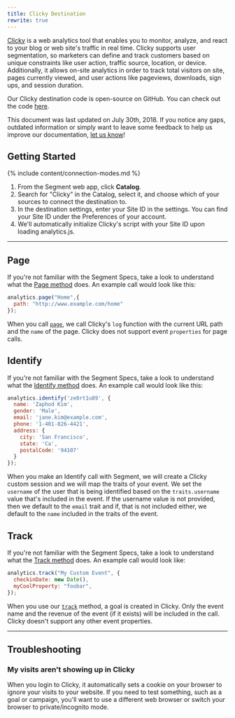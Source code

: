 ```yaml
---
title: Clicky Destination
rewrite: true
---
```


[Clicky](https://clicky.com/) is a web analytics tool that enables you to monitor, analyze, and react to your blog or web site's traffic in real time. Clicky supports user segmentation, so marketers can define and track customers based on unique constraints like user action, traffic source, location, or device. Additionally, it allows on-site analytics in order to track total visitors on site, pages currently viewed, and user actions like pageviews, downloads, sign ups, and session duration.

Our Clicky destination code is open-source on GitHub. You can check out the code [here](https://github.com/segment-integrations/analytics.js-integration-clicky).

This document was last updated on July 30th, 2018. If you notice any gaps, outdated information or simply want to leave some feedback to help us improve our documentation, [let us know](https://segment.com/help/contact)!


## Getting Started

{% include content/connection-modes.md %}


1. From the Segment web app, click **Catalog**.
2. Search for "Clicky" in the Catalog, select it, and choose which of your sources to connect the destination to.
3. In the destination settings, enter your Site ID in the settings. You can find your Site ID under the Preferences of your account.
4. We'll automatically initialize Clicky's script with your Site ID upon loading analytics.js.

- - -

## Page

If you're not familiar with the Segment Specs, take a look to understand what the [Page method](https://segment.com/docs/connections/spec/page/) does. An example call would look like this:

```javascript
analytics.page("Home",{
  path: "http://www.example.com/home"
});
```

When you call [`page`](/docs/connections/spec/page/), we call Clicky's `log` function with the current URL path and the `name` of the page. Clicky does not support event `properties` for page calls.


## Identify

If you're not familiar with the Segment Specs, take a look to understand what the [Identify method](https://segment.com/docs/connections/spec/identify/) does. An example call would look like this:

```javascript
analytics.identify('ze8rt1u89', {
  name: 'Zaphod Kim',
  gender: 'Male',
  email: 'jane.kim@example.com',
  phone: '1-401-826-4421',
  address: {
    city: 'San Francisco',
    state: 'Ca',
    postalCode: '94107'
  }
});
```

When you make an Identify call with Segment, we will create a Clicky custom session and we will map the traits of your event. We set the `username` of the user that is being identified based on the `traits.username` value that's included in the event. If the username value is not provided, then we default to the `email` trait and if, that is not included either, we default to the `name` included in the traits of the event.

## Track

If you're not familiar with the Segment Specs, take a look to understand what the [Track method](https://segment.com/docs/connections/spec/track/) does. An example call would look like:

```javascript
analytics.track("My Custom Event", {
  checkinDate: new Date(),
  myCoolProperty: "foobar",
});
```

When you use our [`track`](/docs/connections/spec/track/) method, a goal is created in Clicky. Only the event name and the revenue of the event (if it exists) will be included in the call. Clicky doesn't support any other event properties.

- - -

## Troubleshooting

### My visits aren't showing up in Clicky

When you login to Clicky, it automatically sets a cookie on your browser to ignore your visits to your website. If you need to test something, such as a goal or campaign, you'll want to use a different web browser or switch your browser to private/incognito mode.
